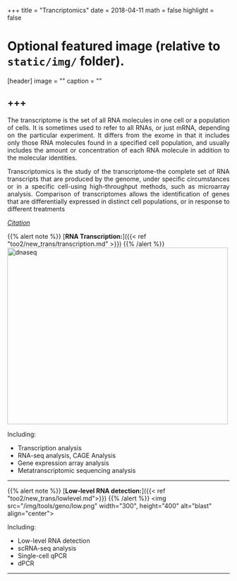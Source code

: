+++
title = "Trancriptomics"
date = 2018-04-11
math = false
highlight = false

# Optional featured image (relative to `static/img/` folder).
[header]
image = ""
caption = ""


+++
---

<p align="justify">The transcriptome is the set of all RNA molecules in one cell or a population of cells. It is sometimes used to refer to all RNAs, or just mRNA, depending on the particular experiment. It differs from the exome in that it includes only those RNA molecules found in a specified cell population, and usually includes the amount or concentration of each RNA molecule in addition to the molecular identities.

<p align="justify">Transcriptomics is the study of the transcriptome-the complete set of RNA transcripts that are produced by the genome, under specific circumstances or in a specific cell-using high-throughput methods, such as microarray analysis. Comparison of transcriptomes allows the identification of genes that are differentially expressed in distinct cell populations, or in response to different treatments


[*Citation*](https://en.wikipedia.org/wiki/Transcriptome)

{{% alert note %}}
[**RNA Transcription:**]({{< ref "too2/new_trans/transcription.md" >}})
{{% /alert %}}
<img src="/img/tools/geno/rna_tran.png" width="500" height="400" alt="dnaseq" align="center">
<p align="justify">Including:

* Transcription analysis
* RNA-seq analysis, CAGE Analysis
* Gene expression array analysis
* Metatranscriptomic sequencing analysis

---

{{% alert note %}}
[**Low-level RNA detection:**]({{< ref "too2/new_trans/lowlevel.md">}})
{{% /alert %}}
<img src="/img/tools/geno/low.png" width="300", height="400" alt="blast" align="center">
<p align="justify">Including: 

* Low-level RNA detection
* scRNA-seq analysis
* Single-cell qPCR
* dPCR


---

